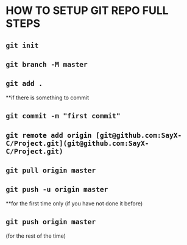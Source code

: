 # HOW TO SETUP GIT REPO FULL STEPS

## `git init`

## `git branch -M master`

## `git add .`

**if there is something to commit

## `git commit -m "first commit"`

## `git remote add origin [git@github.com:SayX-C/Project.git](git@github.com:SayX-C/Project.git)`

## `git pull origin master`

## `git push -u origin master`

**for the first time only (if you have not done it before)

## `git push origin master`

(for the rest of the time)

